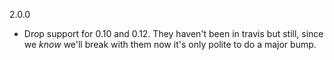 2.0.0

* Drop support for 0.10 and 0.12. They haven't been in travis but still,
  since we _know_ we'll break with them now it's only polite to do a
  major bump.
